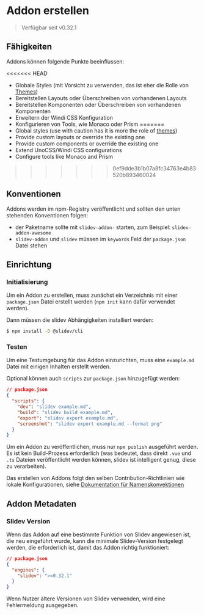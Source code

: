 # Addon erstellen

> Verfügbar seit v0.32.1

## Fähigkeiten

Addons können folgende Punkte beeinflussen:

<<<<<<< HEAD
- Globale Styles (mit Vorsicht zu verwenden, das ist eher die Rolle von [Themes](/themes/use))
- Bereitstellen Layouts oder Überschreiben von vorhandenen Layouts
- Bereitstellen Komponenten oder Überschreiben von vorhandenen Komponenten
- Erweitern der Windi CSS Konfiguration
- Konfigurieren von Tools, wie Monaco oder Prism
=======
- Global styles (use with caution has it is more the role of [themes](/themes/use))
- Provide custom layouts or override the existing one
- Provide custom components or override the existing one
- Extend UnoCSS/Windi CSS configurations
- Configure tools like Monaco and Prism
>>>>>>> 0ef9dde3b1b07a8fc34763e4b83520b893460024

## Konventionen

Addons werden im npm-Registry veröffentlicht und sollten den unten stehenden Konventionen folgen:

- der Paketname sollte mit `slidev-addon-` starten, zum Beispiel: `slidev-addon-awesome`
- `slidev-addon` und `slidev` müssen im `keywords` Feld der `package.json` Datei stehen

## Einrichtung

### Initialisierung

Um ein Addon zu erstellen, muss zunächst ein Verzeichnis mit einer `package.json` Datei erstellt werden (`npm init` kann dafür verwendet werden).


Dann müssen die slidev Abhängigkeiten installiert werden:

```bash
$ npm install -D @slidev/cli
```

### Testen

Um eine Testumgebung für das Addon einzurichten, muss eine `example.md` Datei mit einigen Inhalten erstellt werden.

Optional können auch `scripts` zur `package.json` hinzugefügt werden:

```json
// package.json
{
  "scripts": {
    "dev": "slidev example.md",
    "build": "slidev build example.md",
    "export": "slidev export example.md",
    "screenshot": "slidev export example.md --format png"
  }
}
```

Um ein Addon zu veröffentlichen, muss nur `npm publish` ausgeführt werden. Es ist kein Build-Prozess erforderlich (was bedeutet, dass direkt `.vue` und `.ts` Dateien veröffentlicht werden können, slidev ist intelligent genug, diese zu verarbeiten).

Das erstellen von Addons folgt den selben Contribution-Richtlinien wie lokale Konfigurationen, siehe [Dokumentation für Namenskonvektionen](/custom/)

## Addon Metadaten

### Slidev Version

Wenn das Addon auf eine bestimmte Funktion von Slidev angewiesen ist, die neu eingeführt wurde, kann die minimale Slidev-Version festgelegt werden, die erforderlich ist, damit das Addon richtig funktioniert: 

```json
// package.json
{
  "engines": {
    "slidev": ">=0.32.1"
  }
}
```

Wenn Nutzer ältere Versionen von Slidev verwenden, wird eine Fehlermeldung ausgegeben.

